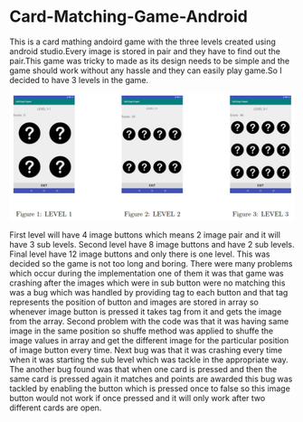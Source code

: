 # Card-Matching-Game-Android
This is a card mathing andoird game with the three levels created using android studio.Every image is stored in pair and they have to find out the pair.This game was tricky to made as its design needs to be simple and the game should work without any hassle and they can easily play game.So I decided to have 3 levels in the game. 

![alt text](levelimage.png) 

First level will have 4 image buttons which means 2 image pair and it will have 3 sub levels. Second level have 8 image buttons and have 2 sub levels. Final level have 12 image buttons and only there is one level. This was decided so the game is not too long and boring. There were many problems which occur during the implementation one of them it was that game was crashing after the images which were in sub button were no matching this was a bug which was handled by providing tag to each button and that tag represents the position of button and images are stored in array so whenever image button is pressed it takes tag from it and gets the image from the array. Second problem with the code was that it was having same image in the same position so shuffe method was applied to shuffe the image values in array and get the different image for the particular position of image button every time. Next bug was that it was crashing every time when it was starting the sub level which was tackle in the appropriate way. The another bug found was that when one card is pressed and then the same card is pressed again it matches and points are awarded this bug was tackled by enabling the button which is pressed once to false so this image button would not work if once pressed and it will only work after two different cards are open.
